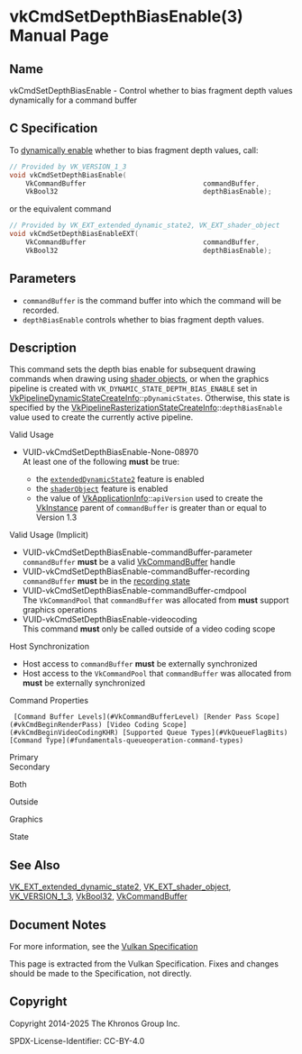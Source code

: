 # vkCmdSetDepthBiasEnable(3) Manual Page

## Name

vkCmdSetDepthBiasEnable - Control whether to bias fragment depth values dynamically for a command buffer



## [](#_c_specification)C Specification

To [dynamically enable](https://registry.khronos.org/vulkan/specs/latest/html/vkspec.html#pipelines-dynamic-state) whether to bias fragment depth values, call:

```c++
// Provided by VK_VERSION_1_3
void vkCmdSetDepthBiasEnable(
    VkCommandBuffer                             commandBuffer,
    VkBool32                                    depthBiasEnable);
```

or the equivalent command

```c++
// Provided by VK_EXT_extended_dynamic_state2, VK_EXT_shader_object
void vkCmdSetDepthBiasEnableEXT(
    VkCommandBuffer                             commandBuffer,
    VkBool32                                    depthBiasEnable);
```

## [](#_parameters)Parameters

- `commandBuffer` is the command buffer into which the command will be recorded.
- `depthBiasEnable` controls whether to bias fragment depth values.

## [](#_description)Description

This command sets the depth bias enable for subsequent drawing commands when drawing using [shader objects](https://registry.khronos.org/vulkan/specs/latest/html/vkspec.html#shaders-objects), or when the graphics pipeline is created with `VK_DYNAMIC_STATE_DEPTH_BIAS_ENABLE` set in [VkPipelineDynamicStateCreateInfo](https://registry.khronos.org/vulkan/specs/latest/man/html/VkPipelineDynamicStateCreateInfo.html)::`pDynamicStates`. Otherwise, this state is specified by the [VkPipelineRasterizationStateCreateInfo](https://registry.khronos.org/vulkan/specs/latest/man/html/VkPipelineRasterizationStateCreateInfo.html)::`depthBiasEnable` value used to create the currently active pipeline.

Valid Usage

- [](#VUID-vkCmdSetDepthBiasEnable-None-08970)VUID-vkCmdSetDepthBiasEnable-None-08970  
  At least one of the following **must** be true:
  
  - the [`extendedDynamicState2`](#features-extendedDynamicState2) feature is enabled
  - the [`shaderObject`](#features-shaderObject) feature is enabled
  - the value of [VkApplicationInfo](https://registry.khronos.org/vulkan/specs/latest/man/html/VkApplicationInfo.html)::`apiVersion` used to create the [VkInstance](https://registry.khronos.org/vulkan/specs/latest/man/html/VkInstance.html) parent of `commandBuffer` is greater than or equal to Version 1.3

Valid Usage (Implicit)

- [](#VUID-vkCmdSetDepthBiasEnable-commandBuffer-parameter)VUID-vkCmdSetDepthBiasEnable-commandBuffer-parameter  
  `commandBuffer` **must** be a valid [VkCommandBuffer](https://registry.khronos.org/vulkan/specs/latest/man/html/VkCommandBuffer.html) handle
- [](#VUID-vkCmdSetDepthBiasEnable-commandBuffer-recording)VUID-vkCmdSetDepthBiasEnable-commandBuffer-recording  
  `commandBuffer` **must** be in the [recording state](#commandbuffers-lifecycle)
- [](#VUID-vkCmdSetDepthBiasEnable-commandBuffer-cmdpool)VUID-vkCmdSetDepthBiasEnable-commandBuffer-cmdpool  
  The `VkCommandPool` that `commandBuffer` was allocated from **must** support graphics operations
- [](#VUID-vkCmdSetDepthBiasEnable-videocoding)VUID-vkCmdSetDepthBiasEnable-videocoding  
  This command **must** only be called outside of a video coding scope

Host Synchronization

- Host access to `commandBuffer` **must** be externally synchronized
- Host access to the `VkCommandPool` that `commandBuffer` was allocated from **must** be externally synchronized

Command Properties

     [Command Buffer Levels](#VkCommandBufferLevel) [Render Pass Scope](#vkCmdBeginRenderPass) [Video Coding Scope](#vkCmdBeginVideoCodingKHR) [Supported Queue Types](#VkQueueFlagBits) [Command Type](#fundamentals-queueoperation-command-types)

Primary  
Secondary

Both

Outside

Graphics

State

## [](#_see_also)See Also

[VK\_EXT\_extended\_dynamic\_state2](https://registry.khronos.org/vulkan/specs/latest/man/html/VK_EXT_extended_dynamic_state2.html), [VK\_EXT\_shader\_object](https://registry.khronos.org/vulkan/specs/latest/man/html/VK_EXT_shader_object.html), [VK\_VERSION\_1\_3](https://registry.khronos.org/vulkan/specs/latest/man/html/VK_VERSION_1_3.html), [VkBool32](https://registry.khronos.org/vulkan/specs/latest/man/html/VkBool32.html), [VkCommandBuffer](https://registry.khronos.org/vulkan/specs/latest/man/html/VkCommandBuffer.html)

## [](#_document_notes)Document Notes

For more information, see the [Vulkan Specification](https://registry.khronos.org/vulkan/specs/latest/html/vkspec.html#vkCmdSetDepthBiasEnable)

This page is extracted from the Vulkan Specification. Fixes and changes should be made to the Specification, not directly.

## [](#_copyright)Copyright

Copyright 2014-2025 The Khronos Group Inc.

SPDX-License-Identifier: CC-BY-4.0